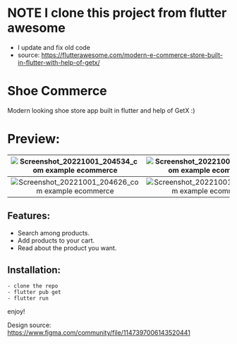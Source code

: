 # NOTE I clone this project from flutter awesome
 - I update and fix old code
 - source: https://flutterawesome.com/modern-e-commerce-store-built-in-flutter-with-help-of-getx/



# Shoe Commerce

Modern looking shoe store app built in flutter and help of GetX :)


# Preview:
| ![Screenshot_20221001_204534_com example ecommerce](https://user-images.githubusercontent.com/93007857/193422187-8a8a2072-3de8-497f-9d28-fca4c30bc8ed.jpg) | ![Screenshot_20221001_204608_com example ecommerce](https://user-images.githubusercontent.com/93007857/193422189-50d7f617-f48f-4f16-b3a9-d99e59ddc863.jpg)   
| :---:   | :---: 
| ![Screenshot_20221001_204626_com example ecommerce](https://user-images.githubusercontent.com/93007857/193422244-4b3ed919-e9d7-4c14-b26d-59ed6e54b8c7.jpg) | ![Screenshot_20221001_204644_com example ecommerce](https://user-images.githubusercontent.com/93007857/193422250-4d925915-f1f2-494a-b53f-f09157ac0600.jpg)    


## Features:

- Search among products.
- Add products to your cart.
- Read about the product you want.


## Installation:

```
- clone the repo
- flutter pub get
- flutter run
```

enjoy!


Design source: https://www.figma.com/community/file/1147397006143520441
